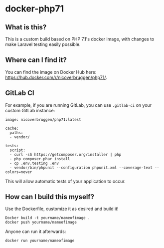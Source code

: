 # docker-php71

## What is this?

This is a custom build based on PHP 7.1's docker image, with changes to make Laravel testing easily possible.

## Where can I find it?

You can find the image on Docker Hub here: https://hub.docker.com/r/nicoverbruggen/php71/.

## GitLab CI

For example, if you are running GitLab, you can use `.gitlab-ci` on your custom GitLab instance:

```
image: nicoverbruggen/php71:latest

cache:
  paths:
  - vendor/

tests:
  script:
  - curl -sS https://getcomposer.org/installer | php
  - php composer.phar install
  - cp .env.testing .env
  - vendor/bin/phpunit --configuration phpunit.xml --coverage-text --colors=never
```

This will allow automatic tests of your application to occur.

## How can I build this myself?

Use the Dockerfile, customize it as desired and build it!

    Docker build -t yourname/nameofimage .
    docker push yourname/nameofimage

Anyone can run it afterwards:

    docker run yourname/nameofimage